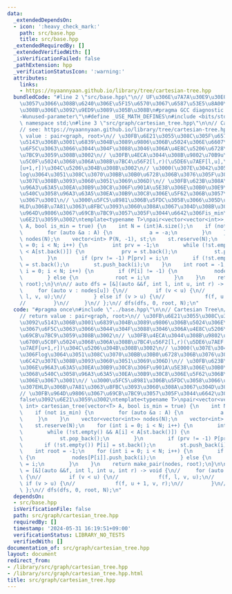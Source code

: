 ```yaml
---
data:
  _extendedDependsOn:
  - icon: ':heavy_check_mark:'
    path: src/base.hpp
    title: src/base.hpp
  _extendedRequiredBy: []
  _extendedVerifiedWith: []
  _isVerificationFailed: false
  _pathExtension: hpp
  _verificationStatusIcon: ':warning:'
  attributes:
    links:
    - https://nyaannyaan.github.io/library/tree/cartesian-tree.hpp
  bundledCode: "#line 2 \"src/base.hpp\"\n// UF\u306E\u7A7A\u30E9\u30E0\u30C0\u6E21\
    \u3057\u3066\u308B\u6240\u306E\u5F15\u6570\u3067\u6587\u53E5\u8A00\u308F\u308C\
    \u308B\u306E\u3092\u9ED9\u3089\u305B\u308B\n#pragma GCC diagnostic ignored \"\
    -Wunused-parameter\"\n#define _USE_MATH_DEFINES\n#include <bits/stdc++.h>\nusing\
    \ namespace std;\n#line 3 \"src/graph/cartesian_tree.hpp\"\n\n// Cartesian Tree\n\
    // see: https://nyaannyaan.github.io/library/tree/cartesian-tree.hpp\n// return\
    \ value : pair<graph, root>\n// \u30FB\u6E21\u3055\u308C\u305F\u6570\u5217\u3092\
    \u5143\u306B\u3001\u6839\u304B\u3089\u9806\u306B\u5024\u306E\u6607\u9806\u3067\
    \u6F5C\u3063\u3066\u3044\u304F\u3088\u3046\u306A\u4E8C\u5206\u6728\u3092\u69CB\
    \u7BC9\u3059\u308B\u3002\n// \u30FB\u4ECA\u3044\u308B\u9802\u70B9u\u304C\u6700\
    \u5C0F\u5024\u3068\u306A\u308B\u7BC4\u56F2[l,r)(\u5DE6\u7AEF[l,u],\u53F3\u7AEF\
    [u+1,r])\u304C\u5206\u304B\u308B\u3002\n// \u3000(\u307E\u3042\u3053\u308C\u306F\
    log\u3064\u3051\u308C\u3070\u30BB\u30B0\u6728\u306B\u3076\u305F\u3093\u3067\u6C42\
    \u307E\u308B\u3093\u3060\u3051\u3069\u306D)\n// \u30FB\u623B\u308A\u5024\u306E\
    \u96A3\u63A5\u30EA\u30B9\u30C8\u306F\u901A\u5E38\u306E\u30B0\u30E9\u30D5\u3068\
    \u540C\u3058\u96A3\u63A5\u30EA\u30B9\u30C8\u306E\u5F62\u306B\u3057\u305F\u306E\
    \u3067\u3001\n// \u3000\u5FC5\u8981\u306B\u5FDC\u3058\u3066\u305D\u306E\u307E\u307E\
    HLD\u306B\u7A81\u3063\u8FBC\u3093\u3060\u308A\u3067\u304D\u308B\u3002\n// \u30FB\
    \u964D\u9806\u3067\u69CB\u7BC9\u3057\u305F\u3044\u6642\u306Fis_min\u306Bfalse\u3092\
    \u6E21\u3059\u3002\ntemplate<typename T>\npair<vector<vector<int>>, int> cartesian_tree(vector<T>\
    \ A, bool is_min = true) {\n    int N = (int)A.size();\n    if (not is_min) {\n\
    \        for (auto &a : A) {\n            a = -a;\n        }\n    }\n    vector<vector<int>>\
    \ nodes(N);\n    vector<int> P(N, -1), st;\n    st.reserve(N);\n    for (int i\
    \ = 0; i < N; i++) {\n        int prv = -1;\n        while (!st.empty() && A[i]\
    \ < A[st.back()]) {\n            prv = st.back();\n            st.pop_back();\n\
    \        }\n        if (prv != -1) P[prv] = i;\n        if (!st.empty()) P[i]\
    \ = st.back();\n        st.push_back(i);\n    }\n    int root = -1;\n    for (int\
    \ i = 0; i < N; i++) {\n        if (P[i] != -1) {\n            nodes[P[i]].push_back(i);\n\
    \        } else {\n            root = i;\n        }\n    }\n    return make_pair(nodes,\
    \ root);\n}\n\n// auto dfs = [&](auto &&f, int l, int u, int r) -> void {\n//\
    \     for (auto v : nodes[u]) {\n//         if (v < u) {\n//             f(f,\
    \ l, v, u);\n//         } else if (v > u) {\n//             f(f, u + 1, v, r);\n\
    //         }\n//     }\n// };\n// dfs(dfs, 0, root, N);\n"
  code: "#pragma once\n#include \"../base.hpp\"\n\n// Cartesian Tree\n// see: https://nyaannyaan.github.io/library/tree/cartesian-tree.hpp\n\
    // return value : pair<graph, root>\n// \u30FB\u6E21\u3055\u308C\u305F\u6570\u5217\
    \u3092\u5143\u306B\u3001\u6839\u304B\u3089\u9806\u306B\u5024\u306E\u6607\u9806\
    \u3067\u6F5C\u3063\u3066\u3044\u304F\u3088\u3046\u306A\u4E8C\u5206\u6728\u3092\
    \u69CB\u7BC9\u3059\u308B\u3002\n// \u30FB\u4ECA\u3044\u308B\u9802\u70B9u\u304C\
    \u6700\u5C0F\u5024\u3068\u306A\u308B\u7BC4\u56F2[l,r)(\u5DE6\u7AEF[l,u],\u53F3\
    \u7AEF[u+1,r])\u304C\u5206\u304B\u308B\u3002\n// \u3000(\u307E\u3042\u3053\u308C\
    \u306Flog\u3064\u3051\u308C\u3070\u30BB\u30B0\u6728\u306B\u3076\u305F\u3093\u3067\
    \u6C42\u307E\u308B\u3093\u3060\u3051\u3069\u306D)\n// \u30FB\u623B\u308A\u5024\
    \u306E\u96A3\u63A5\u30EA\u30B9\u30C8\u306F\u901A\u5E38\u306E\u30B0\u30E9\u30D5\
    \u3068\u540C\u3058\u96A3\u63A5\u30EA\u30B9\u30C8\u306E\u5F62\u306B\u3057\u305F\
    \u306E\u3067\u3001\n// \u3000\u5FC5\u8981\u306B\u5FDC\u3058\u3066\u305D\u306E\u307E\
    \u307EHLD\u306B\u7A81\u3063\u8FBC\u3093\u3060\u308A\u3067\u304D\u308B\u3002\n\
    // \u30FB\u964D\u9806\u3067\u69CB\u7BC9\u3057\u305F\u3044\u6642\u306Fis_min\u306B\
    false\u3092\u6E21\u3059\u3002\ntemplate<typename T>\npair<vector<vector<int>>,\
    \ int> cartesian_tree(vector<T> A, bool is_min = true) {\n    int N = (int)A.size();\n\
    \    if (not is_min) {\n        for (auto &a : A) {\n            a = -a;\n   \
    \     }\n    }\n    vector<vector<int>> nodes(N);\n    vector<int> P(N, -1), st;\n\
    \    st.reserve(N);\n    for (int i = 0; i < N; i++) {\n        int prv = -1;\n\
    \        while (!st.empty() && A[i] < A[st.back()]) {\n            prv = st.back();\n\
    \            st.pop_back();\n        }\n        if (prv != -1) P[prv] = i;\n \
    \       if (!st.empty()) P[i] = st.back();\n        st.push_back(i);\n    }\n\
    \    int root = -1;\n    for (int i = 0; i < N; i++) {\n        if (P[i] != -1)\
    \ {\n            nodes[P[i]].push_back(i);\n        } else {\n            root\
    \ = i;\n        }\n    }\n    return make_pair(nodes, root);\n}\n\n// auto dfs\
    \ = [&](auto &&f, int l, int u, int r) -> void {\n//     for (auto v : nodes[u])\
    \ {\n//         if (v < u) {\n//             f(f, l, v, u);\n//         } else\
    \ if (v > u) {\n//             f(f, u + 1, v, r);\n//         }\n//     }\n//\
    \ };\n// dfs(dfs, 0, root, N);\n"
  dependsOn:
  - src/base.hpp
  isVerificationFile: false
  path: src/graph/cartesian_tree.hpp
  requiredBy: []
  timestamp: '2024-05-31 16:19:51+09:00'
  verificationStatus: LIBRARY_NO_TESTS
  verifiedWith: []
documentation_of: src/graph/cartesian_tree.hpp
layout: document
redirect_from:
- /library/src/graph/cartesian_tree.hpp
- /library/src/graph/cartesian_tree.hpp.html
title: src/graph/cartesian_tree.hpp
---
```

